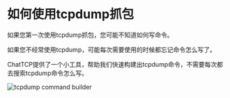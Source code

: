 # 如何使用tcpdump抓包

如果您第一次使用tcpdump抓包，您可能不知道如何写命令。

如果您不经常使用tcpdump，可能每次需要使用的时候都忘记命令怎么写了。

ChatTCP提供了一个小工具，帮助我们快速构建出tcpdump命令，不需要每次都去搜索tcpdump命令怎么写。

![tcpdump command builder](/images/how-to-capture-tcp-packets/tcpdump-cmd-builder.png)





